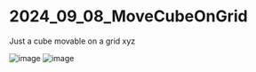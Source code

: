 # 2024_09_08_MoveCubeOnGrid
Just a cube movable on a grid xyz

![image](https://github.com/user-attachments/assets/ef09d55f-c70b-4785-94a1-7df682c4baa7)
![image](https://github.com/user-attachments/assets/aff185ed-85f1-45ba-907e-74386e63da13)
